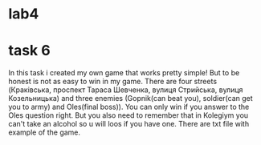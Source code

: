 # lab4
# task 6
In this task i created my own game that works pretty simple! But to be honest is not as easy to win in my game. There are four streets (Краківська, проспект Тараса Шевченка, вулиця Стрийська, вулиця Козельницька) and three enemies (Gopnik(can beat you), soldier(can get you to army) and Oles(final boss)). You can only win if you answer to the Oles question right. But you also need to remember that in Kolegiym you can't take an alcohol so u will loos if you have one.
There are txt file with example of the game.

